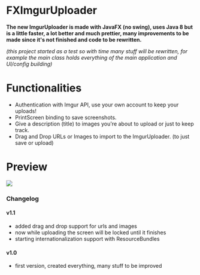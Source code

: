 # FXImgurUploader

**The new ImgurUploader is made with JavaFX (no swing), uses Java 8 but is a little faster, a lot better and much prettier, many improvements to be made since it's not finished and code to be rewritten.**

*(this project started as a test so with time many stuff will be rewritten, for example the main class holds everything of the main application and UI/config building)*

# Functionalities
* Authentication with Imgur API, use your own account to keep your uploads!
* PrintScreen binding to save screenshots.
* Give a description (title) to images you're about to upload or just to keep track.
* Drag and Drop URLs or Images to import to the ImgurUploader. (to just save or upload)

# Preview
![](http://i.imgur.com/PeyesgA.png)

### Changelog
#### v1.1
* added drag and drop support for urls and images
* now while uploading the screen will be locked until it finishes
* starting internationalization support with ResourceBundles

#### v1.0
* first version, created everything, many stuff to be improved
